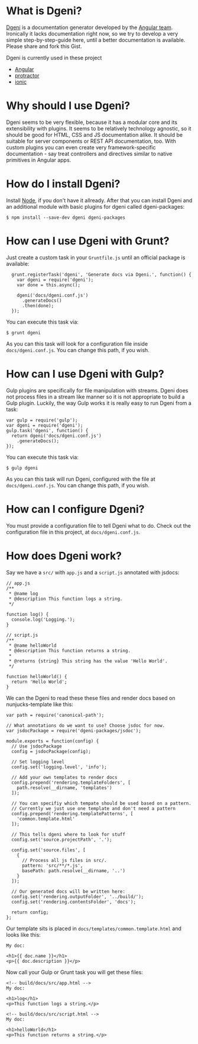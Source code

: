 # What is Dgeni?

[Dgeni](https://github.com/angular/dgeni) is a documentation generator developed by the [Angular team](https://github.com/angular). Ironically it lacks documentation right now, so we try to develop a very simple step-by-step-guide here, until a better documentation is available. Please share and fork this Gist.

Dgeni is currently used in these project
- [Angular](https://github.com/angular/angular.js/tree/master/docs)
- [protractor](https://github.com/angular/protractor/tree/master/docs)
- [ionic](https://github.com/driftyco/ionic/tree/master/docs)

# Why should I use Dgeni?

Dgeni seems to be very flexible, because it has a modular core and its extensibility with plugins. It seems to be relatively technology agnostic, so it should be good for HTML, CSS and JS documentation alike. It should be suitable for server components or REST API documentation, too. With custom plugins you can even create very framework-specific documentation - say treat controllers and directives similar to native primitives in Angular apps.

# How do I install Dgeni?

Install [Node](http://nodejs.org/), if you don't have it allready. After that you can install Dgeni and an additional module with basic plugins for dgeni called dgeni-packages:

```
$ npm install --save-dev dgeni dgeni-packages
```

# How can I use Dgeni with Grunt?

Just create a custom task in your `Gruntfile.js` until an official package is available:

```
  grunt.registerTask('dgeni', 'Generate docs via Dgeni.', function() {
    var dgeni = require('dgeni');
    var done = this.async();

    dgeni('docs/dgeni.conf.js')
      .generateDocs()
      .then(done);
  });
```

You can execute this task via:

```
$ grunt dgeni
```

As you can this task will look for a configuration file inside `docs/dgeni.conf.js`. You can change this path, if you wish.

# How can I use Dgeni with Gulp?


Gulp plugins are specifically for file manipulation with streams.  Dgeni does not process files in a stream like manner so it
is not appropriate to build a Gulp plugin.  Luckily, the way Gulp works it is really easy to run Dgeni from a task:

```
var gulp = require('gulp');
var dgeni = require('dgeni');
gulp.task('dgeni', function() {
  return dgeni('docs/dgeni.conf.js')
    .generateDocs();
});
```

You can execute this task via:

```
$ gulp dgeni
```

As you can this task will run Dgeni, configured with the file at `docs/dgeni.conf.js`. You can change this path, if you wish.

# How can I configure Dgeni?

You must provide a configuration file to tell Dgeni what to do.  Check out the configuration file in this project, at `docs/dgeni.conf.js`.

# How does Dgeni work?


Say we have a `src/` with `app.js` and a `script.js` annotated with jsdocs:

```
// app.js
/**
 * @name log
 * @description This function logs a string.
 */

function log() {
  console.log('Logging.');
}
```

```
// script.js
/**
 * @name helloWorld
 * @description This function returns a string.
 *
 * @returns {string} This string has the value 'Hello World'.
 */

function helloWorld() {
  return 'Hello World';
}
```

We can the Dgeni to read these these files and render docs based on nunjucks-template like this:

```
var path = require('canonical-path');

// What annotations do we want to use? Choose jsdoc for now.
var jsdocPackage = require('dgeni-packages/jsdoc');

module.exports = function(config) {
  // Use jsdocPackage
  config = jsdocPackage(config);

  // Set logging level
  config.set('logging.level', 'info');

  // Add your own templates to render docs
  config.prepend('rendering.templateFolders', [
    path.resolve(__dirname, 'templates')
  ]);

  // You can specifiy which tempate should be used based on a pattern.
  // Currently we just use one template and don't need a pattern
  config.prepend('rendering.templatePatterns', [
    'common.template.html'
  ]);

  // This tells dgeni where to look for stuff
  config.set('source.projectPath', '.');

  config.set('source.files', [
    {
      // Process all js files in src/.
      pattern: 'src/**/*.js',
      basePath: path.resolve(__dirname, '..')
    }
  ]);

  // Our generated docs will be written here:
  config.set('rendering.outputFolder', '../build/');
  config.set('rendering.contentsFolder', 'docs');

  return config;
};
```

Our template sits is placed in `docs/templates/common.template.html` and looks like this:

```
My doc:

<h1>{{ doc.name }}</h1>
<p>{{ doc.description }}</p>
```

Now call your Gulp or Grunt task you will get these files:

```
<!-- build/docs/src/app.html -->
My doc:

<h1>log</h1>
<p>This function logs a string.</p>
```

```
<!-- build/docs/src/script.html -->
My doc:

<h1>helloWorld</h1>
<p>This function returns a string.</p>
```
